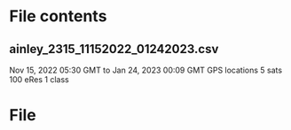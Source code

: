 # File contents

## ainley_2315_11152022_01242023.csv
Nov 15, 2022 05:30 GMT to Jan 24, 2023 00:09 GMT
GPS locations
5 sats 
100 eRes
1 class

# File
